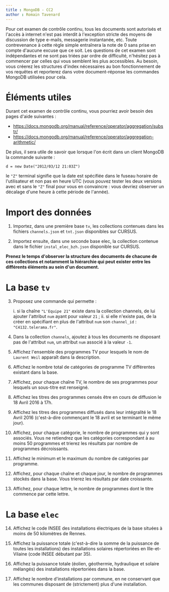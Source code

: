 ```yaml
---
title : MongoDB - CC2
author : Romain Tavenard
---
```


Pour cet examen de contrôle continu, tous les documents sont autorisés et l'accès à internet n'est pas interdit à l'exception stricte des moyens de discussion de type e-mails, messagerie instantanée, etc. Toute contrevenance à cette règle simple entraînera la note de 0 sans prise en compte d'aucune excuse que ce soit.
Les questions de cet examen sont indépendantes et ne sont pas triées par ordre de difficulté, n'hésitez pas à commencer par celles qui vous semblent les plus accessibles.
Au besoin, vous créerez les structures d'index nécessaires au bon fonctionnement de vos requêtes et reporterez dans votre document-réponse les commandes MongoDB utilisées pour cela.

# Éléments utiles

Durant cet examen de contrôle continu, vous pourriez avoir besoin des pages d'aide suivantes :

* <https://docs.mongodb.org/manual/reference/operator/aggregation/substr/>
* <https://docs.mongodb.org/manual/reference/operator/aggregation-arithmetic/>


De plus, il sera utile de savoir que lorsque l'on écrit dans un client MongoDB la commande suivante :
```
d = new Date("2012/03/12 21:03Z")
```
le `"Z"` terminal signifie que la date est spécifiée dans le fuseau horaire de l'utilisateur et non pas en heure UTC (vous pouvez tester les deux versions avec et sans le `"Z"` final pour vous en convaincre : vous devriez observer un décalage d'une heure à cette période de l'année).

# Import des données

1.	Importez, dans une première base `tv`, les collections contenues dans les fichiers `channels.json` et `tnt.json` disponibles sur CURSUS.

2.	Importez ensuite, dans une seconde base elec, la collection contenue dans le fichier `instal_elec_bzh.json` disponible sur CURSUS.

**Prenez le temps d'observer la structure des documents de chacune de ces collections et notamment la hiérarchie qui peut exister entre les différents éléments au sein d'un document.**

# La base `tv`

3.	Proposez une commande qui permette :

	i.	si la chaîne `"L'Equipe 21"` existe dans la collection channels, de lui ajouter l'attribut `num` ayant pour valeur `21` ;
	ii.	si elle n'existe pas, de la créer en spécifiant en plus de l'attribut `num` son `channel_id` : `"C4132.telerama.fr"`.
 
4.	Dans la collection `channels`, ajoutez à tous les documents ne disposant pas de l'attribut `num`, un attribut `num` associé à la valeur `-1`.

5.	Affichez l'ensemble des programmes TV pour lesquels le nom de `Laurent Weil` apparaît dans la description.
 
6.	Affichez le nombre total de catégories de programme TV différentes existant dans la base.

7.	Affichez, pour chaque chaîne TV, le nombre de ses programmes pour lesquels un sous-titre est renseigné.

8.	Affichez les titres des programmes censés être en cours de diffusion le 18 Avril 2016 à 17h.

9.	Affichez les titres des programmes diffusés dans leur intégralité le 18 Avril 2016 (c'est-à-dire commençant le 18 avril et se terminant le même jour).

10.	Affichez, pour chaque catégorie, le nombre de programmes qui y sont associés. Vous ne retiendrez que les catégories correspondant à au moins 50 programmes et trierez les résultats par nombre de programmes décroissants.

11.	Affichez le minimum et le maximum du nombre de catégories par programme.

12.	Affichez, pour chaque chaîne et chaque jour, le nombre de programmes stockés dans la base. Vous trierez les résultats par date croissante.

13.	Affichez, pour chaque lettre, le nombre de programmes dont le titre commence par cette lettre.

# La base `elec`

14.	Affichez le code INSEE des installations électriques de la base situées à moins de 50 kilomètres de Rennes.

15.	Affichez la puissance totale (c'est-à-dire la somme de la puissance de toutes les installations) des installations solaires répertoriées en Ille-et-Vilaine (code INSEE débutant par 35).

16.	Affichez la puissance totale (éolien, géothermie, hydraulique et solaire mélangés) des installations répertoriées dans la base.

17.	Affichez le nombre d'installations par commune, en ne conservant que les communes disposant de (strictement) plus d'une installation.


